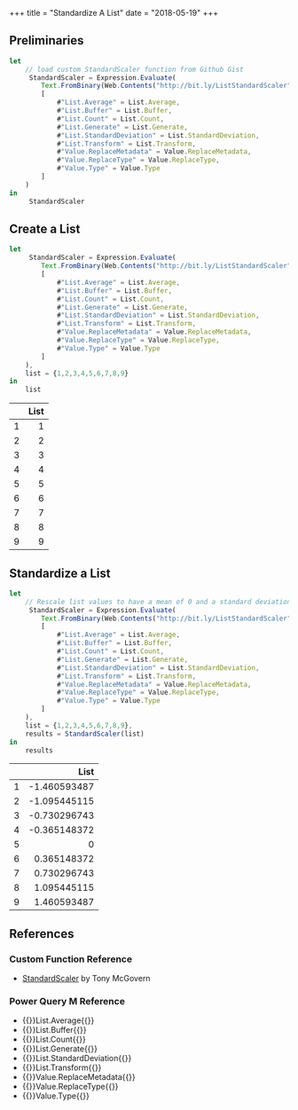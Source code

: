 +++
title = "Standardize A List"
date = "2018-05-19"
+++

## Preliminaries
```javascript
let
    // load custom StandardScaler function from Github Gist
     StandardScaler = Expression.Evaluate(
        Text.FromBinary(Web.Contents("http://bit.ly/ListStandardScaler")),
        [
            #"List.Average" = List.Average,
            #"List.Buffer" = List.Buffer,
            #"List.Count" = List.Count,
            #"List.Generate" = List.Generate,
            #"List.StandardDeviation" = List.StandardDeviation,
            #"List.Transform" = List.Transform,
            #"Value.ReplaceMetadata" = Value.ReplaceMetadata,
            #"Value.ReplaceType" = Value.ReplaceType,
            #"Value.Type" = Value.Type
        ]
    )
in
     StandardScaler
```

## Create a List
```javascript
let
     StandardScaler = Expression.Evaluate(
        Text.FromBinary(Web.Contents("http://bit.ly/ListStandardScaler")),
        [
            #"List.Average" = List.Average,
            #"List.Buffer" = List.Buffer,
            #"List.Count" = List.Count,
            #"List.Generate" = List.Generate,
            #"List.StandardDeviation" = List.StandardDeviation,
            #"List.Transform" = List.Transform,
            #"Value.ReplaceMetadata" = Value.ReplaceMetadata,
            #"Value.ReplaceType" = Value.ReplaceType,
            #"Value.Type" = Value.Type
        ]
    ),
    list = {1,2,3,4,5,6,7,8,9}
in
    list
```
|    |List
|:---:|---:
|1	 |1
|2	 |2
|3	 |3
|4   |4
|5	 |5
|6	 |6
|7	 |7
|8	 |8
|9	 |9

## Standardize a List
```javascript
let
    // Rescale list values to have a mean of 0 and a standard deviation of 1
     StandardScaler = Expression.Evaluate(
        Text.FromBinary(Web.Contents("http://bit.ly/ListStandardScaler")),
        [
            #"List.Average" = List.Average,
            #"List.Buffer" = List.Buffer,
            #"List.Count" = List.Count,
            #"List.Generate" = List.Generate,
            #"List.StandardDeviation" = List.StandardDeviation,
            #"List.Transform" = List.Transform,
            #"Value.ReplaceMetadata" = Value.ReplaceMetadata,
            #"Value.ReplaceType" = Value.ReplaceType,
            #"Value.Type" = Value.Type
        ]
    ),
    list = {1,2,3,4,5,6,7,8,9},
    results = StandardScaler(list)
in
    results
```
|     |List
|:---:|---:
|1    |-1.460593487
|2    |-1.095445115
|3    |-0.730296743
|4    |-0.365148372
|5    |0
|6    |0.365148372
|7    |0.730296743
|8    |1.095445115
|9    |1.460593487

## References
### Custom Function Reference
+ [StandardScaler](https://gist.github.com/tonmcg/1630f9f4faa17a6d6a7eed5d10eb310f) by Tony McGovern

### Power Query M Reference
+ {{<urls function="list-average">}}List.Average{{</urls>}}
+ {{<urls function="list-buffer">}}List.Buffer{{</urls>}}
+ {{<urls function="list-count">}}List.Count{{</urls>}}
+ {{<urls function="list-generate">}}List.Generate{{</urls>}}
+ {{<urls function="list-standarddeviation">}}List.StandardDeviation{{</urls>}}
+ {{<urls function="list-transform">}}List.Transform{{</urls>}}
+ {{<urls function="value-replacemetadata">}}Value.ReplaceMetadata{{</urls>}}
+ {{<urls function="value-replacetype">}}Value.ReplaceType{{</urls>}}
+ {{<urls function="value-type">}}Value.Type{{</urls>}}